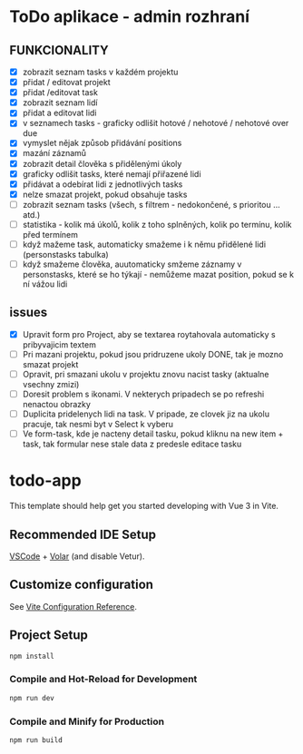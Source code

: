 # ToDo aplikace - admin rozhraní

## FUNKCIONALITY
- [x] zobrazit seznam tasks v každém projektu
- [x] přidat / editovat projekt
- [x] přidat /editovat task
- [x] zobrazit seznam lidí
- [x] přidat a editovat lidi
- [x] v seznamech tasks - graficky odlišit hotové / nehotové / nehotové over due
- [x] vymyslet nějak způsob přidávání positions
- [x] mazání záznamů
- [x] zobrazit detail člověka s přidělenými úkoly
- [x] graficky odlišit tasks, které nemají přiřazené lidi
- [x] přidávat a odebírat lidi z jednotlivých tasks
- [x] nelze smazat projekt, pokud obsahuje tasks
- [ ] zobrazit seznam tasks (všech, s filtrem - nedokončené, s prioritou ... atd.)
- [ ] statistika - kolik má úkolů, kolik z toho splněných, kolik po termínu, kolik před termínem
- [ ] když mažeme task, automaticky smažeme i k němu přidělené lidi (personstasks tabulka)
- [ ] když smažeme člověka, auutomaticky smžeme záznamy v personstasks, které se ho týkají - nemůžeme mazat position, pokud se k ní vážou lidi

## issues
- [x] Upravit form pro Project, aby se textarea roytahovala automaticky s pribyvajicim textem
- [ ] Pri mazani projektu, pokud jsou pridruzene ukoly DONE, tak je mozno smazat projekt
- [ ] Opravit, pri smazani ukolu v projektu znovu nacist tasky (aktualne vsechny zmizi)
- [ ] Doresit problem s ikonami. V nekterych pripadech se po refreshi nenactou obrazky
- [ ] Duplicita pridelenych lidi na task. V pripade, ze clovek jiz na ukolu pracuje, tak nesmi byt v Select k vyberu
- [ ] Ve form-task, kde je nacteny detail tasku, pokud kliknu na new item + task, tak formular nese stale data z predesle editace tasku

# todo-app

This template should help get you started developing with Vue 3 in Vite.

## Recommended IDE Setup

[VSCode](https://code.visualstudio.com/) + [Volar](https://marketplace.visualstudio.com/items?itemName=Vue.volar) (and disable Vetur).

## Customize configuration

See [Vite Configuration Reference](https://vitejs.dev/config/).

## Project Setup

```sh
npm install
```

### Compile and Hot-Reload for Development

```sh
npm run dev
```

### Compile and Minify for Production

```sh
npm run build
```

